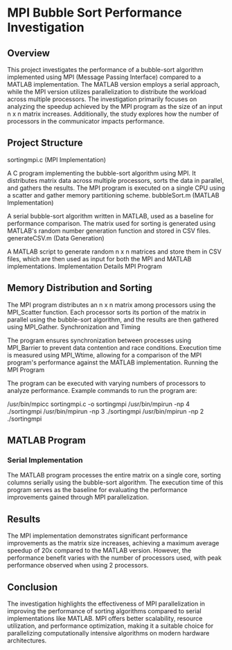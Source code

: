  
# MPI Bubble Sort Performance Investigation

## Overview

This project investigates the performance of a bubble-sort algorithm implemented using MPI (Message Passing Interface) compared to a MATLAB implementation. The MATLAB version employs a serial approach, while the MPI version utilizes parallelization to distribute the workload across multiple processors. The investigation primarily focuses on analyzing the speedup achieved by the MPI program as the size of an input n x n matrix increases. Additionally, the study explores how the number of processors in the communicator impacts performance.

## Project Structure

sortingmpi.c (MPI Implementation)

A C program implementing the bubble-sort algorithm using MPI. It distributes matrix data across multiple processors, sorts the data in parallel, and gathers the results. The MPI program is executed on a single CPU using a scatter and gather memory partitioning scheme.
bubbleSort.m (MATLAB Implementation)

A serial bubble-sort algorithm written in MATLAB, used as a baseline for performance comparison. The matrix used for sorting is generated using MATLAB's random number generation function and stored in CSV files.
generateCSV.m (Data Generation)

A MATLAB script to generate random n x n matrices and store them in CSV files, which are then used as input for both the MPI and MATLAB implementations.
Implementation Details
MPI Program

## Memory Distribution and Sorting

The MPI program distributes an n x n matrix among processors using the MPI_Scatter function. Each processor sorts its portion of the matrix in parallel using the bubble-sort algorithm, and the results are then gathered using MPI_Gather.
Synchronization and Timing

The program ensures synchronization between processes using MPI_Barrier to prevent data contention and race conditions. Execution time is measured using MPI_Wtime, allowing for a comparison of the MPI program's performance against the MATLAB implementation.
Running the MPI Program

The program can be executed with varying numbers of processors to analyze performance. Example commands to run the program are:

/usr/bin/mpicc sortingmpi.c -o sortingmpi
/usr/bin/mpirun -np 4 ./sortingmpi
/usr/bin/mpirun -np 3 ./sortingmpi
/usr/bin/mpirun -np 2 ./sortingmpi

## MATLAB Program

### Serial Implementation
The MATLAB program processes the entire matrix on a single core, sorting columns serially using the bubble-sort algorithm. The execution time of this program serves as the baseline for evaluating the performance improvements gained through MPI parallelization.

## Results
The MPI implementation demonstrates significant performance improvements as the matrix size increases, achieving a maximum average speedup of 20x compared to the MATLAB version. However, the performance benefit varies with the number of processors used, with peak performance observed when using 2 processors.

## Conclusion
The investigation highlights the effectiveness of MPI parallelization in improving the performance of sorting algorithms compared to serial implementations like MATLAB. MPI offers better scalability, resource utilization, and performance optimization, making it a suitable choice for parallelizing computationally intensive algorithms on modern hardware architectures.

